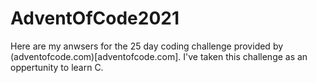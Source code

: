# AdventOfCode2021
Here are my anwsers for the 25 day coding challenge provided by (adventofcode.com)[adventofcode.com]. I've taken this challenge as an oppertunity to learn C.

